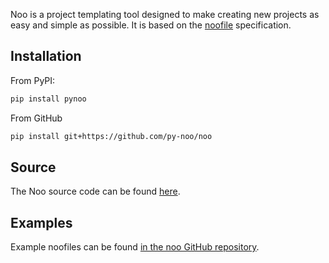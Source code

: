 Noo is a project templating tool designed to make creating new projects as easy and simple as possible. It is based on the [noofile](./noofile) specification.

## Installation

From PyPI:

```sh
pip install pynoo
```

From GitHub

```sh
pip install git+https://github.com/py-noo/noo
```

## Source

The Noo source code can be found [here](https://github.com/py-noo/noo).

## Examples

Example noofiles can be found [in the noo GitHub repository](https://github.com/py-noo/noo/tree/master/examples).
